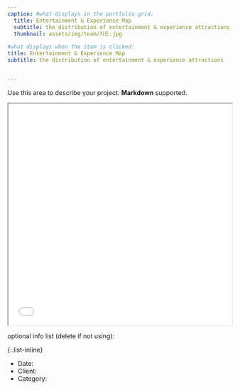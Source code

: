 ```yaml
---
caption: #what displays in the portfolio grid:
  title: Entertainment & Experience Map
  subtitle: the distribution of entertainment & experience attractions
  thumbnail: assets/img/team/지도.jpg
  
#what displays when the item is clicked:
title: Entertainment & Experience Map
subtitle: the distribution of entertainment & experience attractions


---
```

Use this area to describe your project. **Markdown** supported.

<iframe src="/assets/cafe.html" width="100%" height="500px"></iframe>

optional info list (delete if not using):

{:.list-inline} 
- Date: 
- Client: 
- Category: 
